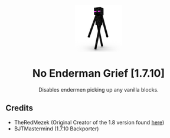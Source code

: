 <p align="center"><img src="icon.png" width="128"></p>
<h1 align="center">No Enderman Grief [1.7.10]</h1>

<p align="center">Disables endermen picking up any vanilla blocks.</p>                                                                                     

## Credits
* TheRedMezek (Original Creator of the 1.8 version found [here](https://www.curseforge.com/minecraft/mc-mods/no-enderman-grief))
* BJTMastermind (1.7.10 Backporter)

